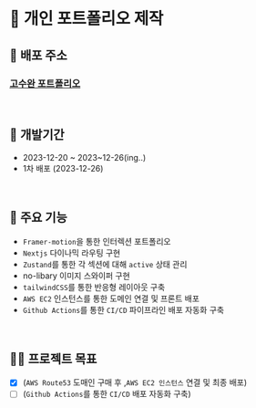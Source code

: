# 🦄 개인 포트폴리오 제작

## 🚀 배포 주소

### [고수완 포트폴리오](https://seju-portfolio.com/)

<br />

## 📆 개발기간

- 2023-12-20 ~ 2023~12-26(ing..)
- 1차 배포 (2023-12-26)

<br />

## 🤵 주요 기능

- `Framer-motion`을 통한 인터렉션 포트폴리오
- `Nextjs` 다이나믹 라우팅 구현
- `Zustand`를 통한 각 섹션에 대해 `active` 상태 관리
- no-libary 이미지 스와이퍼 구현
- `tailwindCSS`를 통한 반응형 레이아웃 구축
- `AWS EC2` 인스턴스를 통한 도메인 연결 및 프론트 배포
- `Github Actions`를 통한 `CI/CD` 파이프라인 배포 자동화 구축

<br />

## 🏊‍♂️ 프로젝트 목표

- [x] (`AWS Route53` 도매인 구매 후 ,`AWS EC2 인스턴스` 연결 및 최종 배포)
- [ ] (`Github Actions`를 통한 `CI/CD` 배포 자동화 구축)
